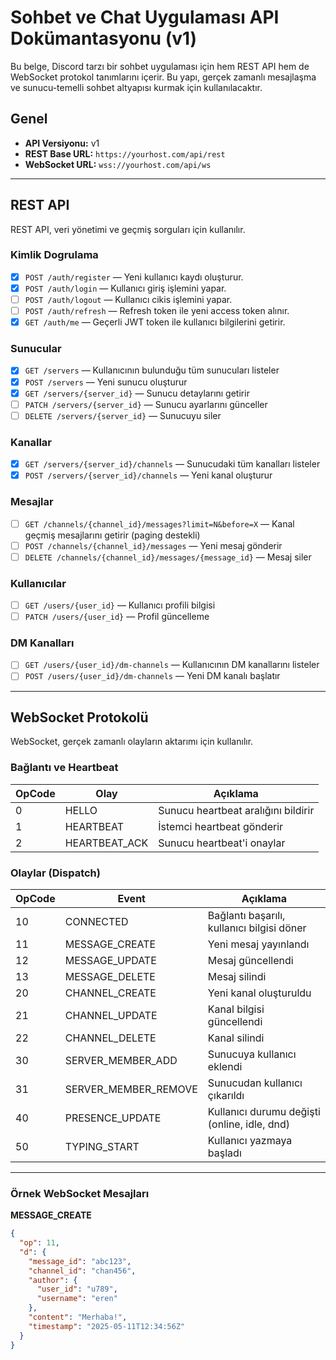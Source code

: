 # Sohbet ve Chat Uygulaması API Dokümantasyonu (v1)

Bu belge, Discord tarzı bir sohbet uygulaması için hem REST API hem de WebSocket protokol tanımlarını içerir. Bu yapı, gerçek zamanlı mesajlaşma ve sunucu-temelli sohbet altyapısı kurmak için kullanılacaktır.

## Genel

- **API Versiyonu:** v1
- **REST Base URL:** `https://yourhost.com/api/rest`
- **WebSocket URL:** `wss://yourhost.com/api/ws`

---

## REST API

REST API, veri yönetimi ve geçmiş sorguları için kullanılır.

### Kimlik Dogrulama

- [x] `POST /auth/register` — Yeni kullanıcı kaydı oluşturur.
- [x] `POST /auth/login` — Kullanıcı giriş işlemini yapar.
- [ ] `POST /auth/logout` — Kullanıcı cikis işlemini yapar.
- [ ] `POST /auth/refresh` — Refresh token ile yeni access token alınır.
- [x] `GET /auth/me` — Geçerli JWT token ile kullanıcı bilgilerini getirir.

### Sunucular

- [x] `GET /servers` — Kullanıcının bulunduğu tüm sunucuları listeler
- [x] `POST /servers` — Yeni sunucu oluşturur
- [x] `GET /servers/{server_id}` — Sunucu detaylarını getirir
- [ ] `PATCH /servers/{server_id}` — Sunucu ayarlarını günceller
- [ ] `DELETE /servers/{server_id}` — Sunucuyu siler

### Kanallar

- [x] `GET /servers/{server_id}/channels` — Sunucudaki tüm kanalları listeler
- [x] `POST /servers/{server_id}/channels` — Yeni kanal oluşturur

### Mesajlar

- [ ] `GET /channels/{channel_id}/messages?limit=N&before=X` — Kanal geçmiş mesajlarını getirir (paging destekli)
- [ ] `POST /channels/{channel_id}/messages` — Yeni mesaj gönderir
- [ ] `DELETE /channels/{channel_id}/messages/{message_id}` — Mesaj siler

### Kullanıcılar

- [ ] `GET /users/{user_id}` — Kullanıcı profili bilgisi
- [ ] `PATCH /users/{user_id}` — Profil güncelleme

### DM Kanalları

- [ ] `GET /users/{user_id}/dm-channels` — Kullanıcının DM kanallarını listeler
- [ ] `POST /users/{user_id}/dm-channels` — Yeni DM kanalı başlatır

---

## WebSocket Protokolü

WebSocket, gerçek zamanlı olayların aktarımı için kullanılır.

### Bağlantı ve Heartbeat

| OpCode | Olay          | Açıklama                            |
| ------ | ------------- | ----------------------------------- |
| 0      | HELLO         | Sunucu heartbeat aralığını bildirir |
| 1      | HEARTBEAT     | İstemci heartbeat gönderir          |
| 2      | HEARTBEAT_ACK | Sunucu heartbeat'i onaylar          |

### Olaylar (Dispatch)

| OpCode | Event                | Açıklama                                     |
| ------ | -------------------- | -------------------------------------------- |
| 10     | CONNECTED            | Bağlantı başarılı, kullanıcı bilgisi döner   |
| 11     | MESSAGE_CREATE       | Yeni mesaj yayınlandı                        |
| 12     | MESSAGE_UPDATE       | Mesaj güncellendi                            |
| 13     | MESSAGE_DELETE       | Mesaj silindi                                |
| 20     | CHANNEL_CREATE       | Yeni kanal oluşturuldu                       |
| 21     | CHANNEL_UPDATE       | Kanal bilgisi güncellendi                    |
| 22     | CHANNEL_DELETE       | Kanal silindi                                |
| 30     | SERVER_MEMBER_ADD    | Sunucuya kullanıcı eklendi                   |
| 31     | SERVER_MEMBER_REMOVE | Sunucudan kullanıcı çıkarıldı                |
| 40     | PRESENCE_UPDATE      | Kullanıcı durumu değişti (online, idle, dnd) |
| 50     | TYPING_START         | Kullanıcı yazmaya başladı                    |

---

### Örnek WebSocket Mesajları

**MESSAGE_CREATE**

```json
{
  "op": 11,
  "d": {
    "message_id": "abc123",
    "channel_id": "chan456",
    "author": {
      "user_id": "u789",
      "username": "eren"
    },
    "content": "Merhaba!",
    "timestamp": "2025-05-11T12:34:56Z"
  }
}
```
